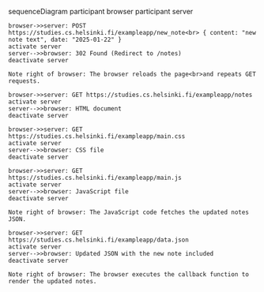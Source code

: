sequenceDiagram
    participant browser
    participant server

    browser->>server: POST https://studies.cs.helsinki.fi/exampleapp/new_note<br> { content: "new note text", date: "2025-01-22" }
    activate server
    server-->>browser: 302 Found (Redirect to /notes)
    deactivate server

    Note right of browser: The browser reloads the page<br>and repeats GET requests.

    browser->>server: GET https://studies.cs.helsinki.fi/exampleapp/notes
    activate server
    server-->>browser: HTML document
    deactivate server

    browser->>server: GET https://studies.cs.helsinki.fi/exampleapp/main.css
    activate server
    server-->>browser: CSS file
    deactivate server

    browser->>server: GET https://studies.cs.helsinki.fi/exampleapp/main.js
    activate server
    server-->>browser: JavaScript file
    deactivate server

    Note right of browser: The JavaScript code fetches the updated notes JSON.

    browser->>server: GET https://studies.cs.helsinki.fi/exampleapp/data.json
    activate server
    server-->>browser: Updated JSON with the new note included
    deactivate server

    Note right of browser: The browser executes the callback function to render the updated notes.
